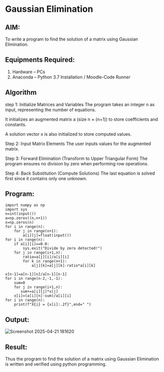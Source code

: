 # Gaussian Elimination

## AIM:
To write a program to find the solution of a matrix using Gaussian Elimination.

## Equipments Required:
1. Hardware – PCs
2. Anaconda – Python 3.7 Installation / Moodle-Code Runner

## Algorithm
step 1: Initialize Matrices and Variables
The program takes an integer n as input, representing the number of equations.

It initializes an augmented matrix a (size n × (n+1)) to store coefficients and constants.

A solution vector x is also initialized to store computed values.

Step 2: Input Matrix Elements
The user inputs values for the augmented matrix.

Step 3: Forward Elimination (Transform to Upper Triangular Form)
The program ensures no division by zero when performing row operations.


Step 4: Back Substitution (Compute Solutions)
The last equation is solved first since it contains only one unknown.

## Program:
```
import numpy as np
import sys
n=int(input())
a=np.zeros((n,n+1))
x=np.zeros(n)
for i in range(n):
    for j in range(n+1):
        a[i][j]=float(input())
for i in range(n):
    if a[i][i]==0.0:
        sys.exit("Divide by zero detected!")
    for j in range(i+1,n):
        ratio=a[j][i]/a[i][i]
        for k in range(n+1):
            a[j][k]=a[j][k]-ratio*a[i][k]
        
x[n-1]=a[n-1][n]/a[n-1][n-1]
for i in range(n-2,-1,-1):
    sum=0
    for j in range(i+1,n):
       sum+=a[i][j]*x[j]
    x[i]=(a[i][n]-sum)/a[i][i]
for i in range(n):
    print(f"X{i} = {x[i]:.2f}",end=" ")
```

## Output:
![Screenshot 2025-04-21 181620](https://github.com/user-attachments/assets/cca06047-205c-4225-9122-75b3f237f7f9)


## Result:
Thus the program to find the solution of a matrix using Gaussian Elimination is written and verified using python programming.


